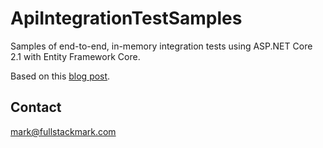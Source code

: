 # ApiIntegrationTestSamples
Samples of end-to-end, in-memory integration tests using ASP.NET Core 2.1 with Entity Framework Core.

Based on this [blog post](https://fullstackmark.com/post/20/painless-integration-testing-with-aspnet-core-web-api).

## Contact
mark@fullstackmark.com
